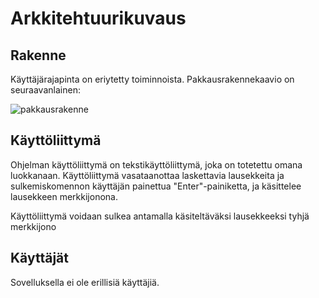# Arkkitehtuurikuvaus

## Rakenne

Käyttäjärajapinta on eriytetty toiminnoista. Pakkausrakennekaavio on seuraavanlainen:

![pakkausrakenne](https://github.com/teemupennanen1/ot-harjoitustyo/blob/main/dokumentaatio/kuvat/pakkausrakenne_plain.png)

## Käyttöliittymä

Ohjelman käyttöliittymä on tekstikäyttöliittymä, joka on totetettu omana luokkanaan. Käyttöliittymä vasataanottaa laskettavia lausekkeita ja sulkemiskomennon käyttäjän painettua "Enter"-painiketta, ja käsittelee lausekkeen merkkijonona.

Käyttöliittymä voidaan sulkea antamalla käsiteltäväksi lausekkeeksi tyhjä merkkijono

## Käyttäjät

Sovelluksella ei ole erillisiä käyttäjiä. 

